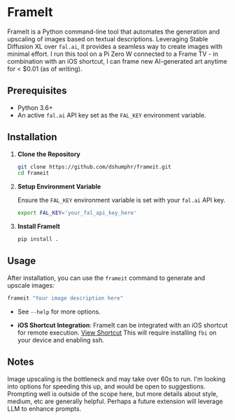 # FrameIt

FrameIt is a Python command-line tool that automates the generation and upscaling of images based on textual descriptions. Leveraging Stable Diffusion XL over `fal.ai`, it provides a seamless way to create images with minimal effort. I run this tool on a Pi Zero W connected to a Frame TV - in combination with an iOS shortcut, I can frame new AI-generated art anytime for < $0.01 (as of writing).

## Prerequisites

- Python 3.6+
- An active `fal.ai` API key set as the `FAL_KEY` environment variable.

## Installation

1. **Clone the Repository**

   ```bash
   git clone https://github.com/dshumphr/frameit.git
   cd frameit
   ```

2. **Setup Environment Variable**

   Ensure the `FAL_KEY` environment variable is set with your `fal.ai` API key.

   ```bash
   export FAL_KEY='your_fal_api_key_here'
   ```

3. **Install FrameIt**

   ```bash
   pip install .
   ```

## Usage

After installation, you can use the `frameit` command to generate and upscale images:

```bash
frameit "Your image description here"
```

- See `--help` for more options.

- **iOS Shortcut Integration**: FrameIt can be integrated with an iOS shortcut for remote execution. [View Shortcut](https://www.icloud.com/shortcuts/4d191b52f6664dbda2a5f9c2533c2575) This will require installing `fbi` on your device and enabling ssh.


## Notes
Image upscaling is the bottleneck and may take over 60s to run. I'm looking into options for speeding this up, and would be open to suggestions.
Prompting well is outside of the scope here, but more details about style, medium, etc are generally helpful. Perhaps a future extension will leverage LLM to enhance prompts.
